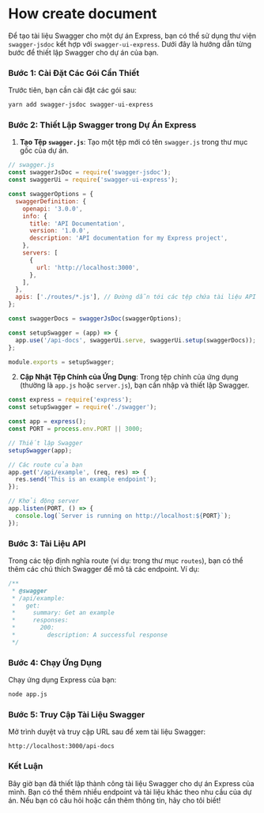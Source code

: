 # How create document
Để tạo tài liệu Swagger cho một dự án Express, bạn có thể sử dụng thư viện `swagger-jsdoc` kết hợp với `swagger-ui-express`. Dưới đây là hướng dẫn từng bước để thiết lập Swagger cho dự án của bạn.

### Bước 1: Cài Đặt Các Gói Cần Thiết

Trước tiên, bạn cần cài đặt các gói sau:

```bash
yarn add swagger-jsdoc swagger-ui-express
```

### Bước 2: Thiết Lập Swagger trong Dự Án Express

1. **Tạo Tệp `swagger.js`**: Tạo một tệp mới có tên `swagger.js` trong thư mục gốc của dự án.

```javascript
// swagger.js
const swaggerJsDoc = require('swagger-jsdoc');
const swaggerUi = require('swagger-ui-express');

const swaggerOptions = {
  swaggerDefinition: {
    openapi: '3.0.0',
    info: {
      title: 'API Documentation',
      version: '1.0.0',
      description: 'API documentation for my Express project',
    },
    servers: [
      {
        url: 'http://localhost:3000',
      },
    ],
  },
  apis: ['./routes/*.js'], // Đường dẫn tới các tệp chứa tài liệu API
};

const swaggerDocs = swaggerJsDoc(swaggerOptions);

const setupSwagger = (app) => {
  app.use('/api-docs', swaggerUi.serve, swaggerUi.setup(swaggerDocs));
};

module.exports = setupSwagger;
```

2. **Cập Nhật Tệp Chính của Ứng Dụng**: Trong tệp chính của ứng dụng (thường là `app.js` hoặc `server.js`), bạn cần nhập và thiết lập Swagger.

```javascript
const express = require('express');
const setupSwagger = require('./swagger');

const app = express();
const PORT = process.env.PORT || 3000;

// Thiết lập Swagger
setupSwagger(app);

// Các route của bạn
app.get('/api/example', (req, res) => {
  res.send('This is an example endpoint');
});

// Khởi động server
app.listen(PORT, () => {
  console.log(`Server is running on http://localhost:${PORT}`);
});
```

### Bước 3: Tài Liệu API

Trong các tệp định nghĩa route (ví dụ: trong thư mục `routes`), bạn có thể thêm các chú thích Swagger để mô tả các endpoint. Ví dụ:

```javascript
/**
 * @swagger
 * /api/example:
 *   get:
 *     summary: Get an example
 *     responses:
 *       200:
 *         description: A successful response
 */
```

### Bước 4: Chạy Ứng Dụng

Chạy ứng dụng Express của bạn:

```bash
node app.js
```

### Bước 5: Truy Cập Tài Liệu Swagger

Mở trình duyệt và truy cập URL sau để xem tài liệu Swagger:

```
http://localhost:3000/api-docs
```

### Kết Luận

Bây giờ bạn đã thiết lập thành công tài liệu Swagger cho dự án Express của mình. Bạn có thể thêm nhiều endpoint và tài liệu khác theo nhu cầu của dự án. Nếu bạn có câu hỏi hoặc cần thêm thông tin, hãy cho tôi biết!